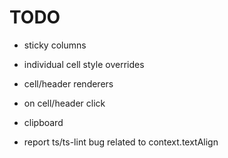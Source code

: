 # TODO

- sticky columns
- individual cell style overrides
- cell/header renderers
- on cell/header click
- clipboard

- report ts/ts-lint bug related to context.textAlign